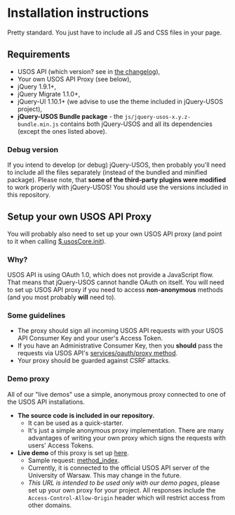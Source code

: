 Installation instructions
=========================

Pretty standard. You just have to include all JS and CSS files in your page.

Requirements
------------

  * USOS API (which version? see in
    [the changelog](https://github.com/MUCI/jquery-usos/blob/master/doc/changelog.md)),
  * Your own USOS API Proxy (see below),
  * jQuery 1.9.1+,
  * jQuery Migrate 1.1.0+,
  * jQuery-UI 1.10.1+ (we advise to use the theme included in jQuery-USOS
    project),
  * **jQuery-USOS Bundle package** - the `js/jquery-usos-x.y.z-bundle.min.js`
    contains both jQuery-USOS and all its dependencies (except the ones listed
    above).

### Debug version

If you intend to develop (or debug) jQuery-USOS, then probably you'll need to
include all the files separately (instead of the bundled and minified package).
Please note, that **some of the third-party plugins were modified** to work
properly with jQuery-USOS! You should use the versions included in this
repository.


Setup your own USOS API Proxy
-----------------------------

You will probably also need to set up your own USOS API proxy (and point to it
when calling [$.usosCore.init](https://github.com/MUCI/jquery-usos/blob/master/doc/api/core.init.md#usosapis)).

### Why?

USOS API is using OAuth 1.0, which does not provide a JavaScript flow.
That means that jQuery-USOS cannot handle OAuth on itself. You will
need to set up USOS API proxy if you need to access **non-anonymous** methods
(and you most probably **will** need to).

### Some guidelines

  * The proxy should sign all incoming USOS API requests with your USOS API
    Consumer Key and your user's Access Token.
  * If you have an Administrative Consumer Key, then you **should** pass the
    requests via USOS API's
    [services/oauth/proxy method](https://usosapps.uw.edu.pl/developers/api/services/oauth/#proxy).
  * Your proxy should be guarded against CSRF attacks.

### Demo proxy

All of our "live demos" use a simple, anonymous proxy connected to one of the
USOS API installations.

  * **The source code is included in our repository.**
    * It can be used as a quick-starter.
    * It's just a simple anonymous proxy implementation. There are many
      advantages of writing your own proxy which signs the requests with
      users' Access Tokens.
  * **Live demo** of this proxy is set up
    [here](https://public.usos.edu.pl/jquery-usos/proxy/usosapiProxy.php).
    * Sample request: [method_index](https://public.usos.edu.pl/jquery-usos/proxy/usosapiProxy.php?_method_=services/apiref/method_index).
    * Currently, it is connected to the official USOS API server of the
      University of Warsaw. This may change in the future.
    * *This URL is intended to be used only with our demo pages*, please set up
      your own proxy for your project. All responses include the
      `Access-Control-Allow-Origin` header which will restrict access from
      other domains.
